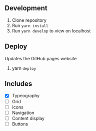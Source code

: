 ## Development

1. Clone repository
2. Run `yarn install`
3. Run `yarn develop` to view on localhost

## Deploy

Updates the GitHub pages website

1. yarn `deploy`

## Includes

- [x] Typeography
- [ ] Grid
- [ ] Icons
- [ ] Navigation
- [ ] Content display
- [ ] Buttons
